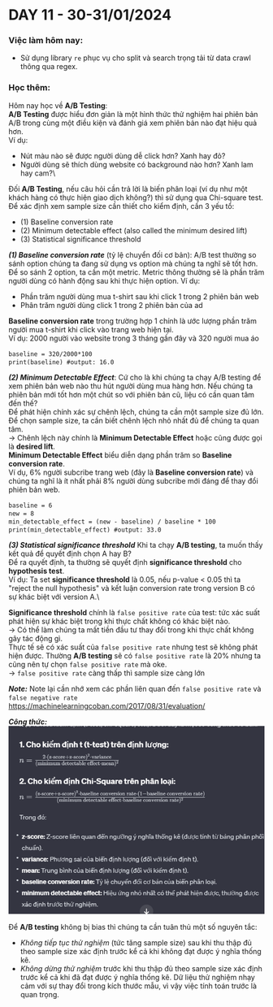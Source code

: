 # DAY 11 - 30-31/01/2024
### Việc làm hôm nay:
- Sử dụng library `re` phục vụ cho split và search trọng tải từ data crawl thông qua regex.
### Học thêm:
Hôm nay học về **A/B Testing**:\
**A/B Testing** được hiểu đơn giản là một hình thức thử nghiệm hai phiên bản A/B trong cùng một điều kiện và đánh giá xem phiên bản nào đạt hiệu quả hơn.\
Ví dụ:
- Nút màu nào sẽ được người dùng dễ click hơn? Xanh hay đỏ?
- Người dùng sẽ thích dùng website có background nào hơn? Xanh lam hay cam?\

Đối **A/B Testing**, nếu câu hỏi cần trả lời là biến phân loại (ví dụ như một khách hàng có thực hiện giao dịch không?) thì sử dụng qua Chi-square test.\
Để xác định xem sample size cần thiết cho kiểm định, cần 3 yếu tổ:
- (1) Baseline conversion rate
- (2) Minimum detectable effect (also called the minimum desired lift)
- (3) Statistical significance threshold

***(1) Baseline conversion rate*** (tỷ lệ chuyển đối cơ bản):
A/B test thường so sánh option chúng ta đang sử dụng vs option mà chúng ta nghĩ sẽ tốt hơn.\
Để so sánh 2 option, ta cần một metric. Metric thông thường sẽ là phần trăm người dùng có hành động sau khi thực hiện option. Ví dụ:
- Phần trăm người dùng mua t-shirt sau khi click 1 trong 2 phiên bản web
- Phân trăm người dùng click 1 trong 2 phiên bản của ad

**Baseline conversion rate** trong trường hợp 1 chính là ước lượng phần trăm người mua t-shirt khi click vào trang web hiện tại.\
Ví dụ: 2000 người vào website trong 3 tháng gần đây và 320 người mua áo
```
baseline = 320/2000*100
print(baseline) #output: 16.0
```

***(2) Minimum Detectable Effect***:
Cứ cho là khi chúng ta chạy A/B testing để xem phiên bản web nào thu hút người dùng mua hàng hơn. Nếu chúng ta phiên bản mới tốt hơn một chút so với phiên bản cũ, liệu có cần quan tâm đến thế?\
Để phát hiện chính xác sự chênh lệch, chúng ta cần một sample size đủ lớn. Để chọn sample size, ta cần biết chênh lệch nhỏ nhất đủ để chúng ta quan tâm.\
-> Chênh lệch này chính là **Minimum Detectable Effect** hoặc cũng được gọi là **desired lift**.\
**Minimum Detectable Effect** biểu diễn dạng phần trăm so **Baseline conversion rate**. \
Ví dụ, 6% người subcribe trang web (đây là **Baseline conversion rate**) và chúng ta nghĩ là ít nhất phải 8% người dùng subcribe mới đáng để thay đổi phiên bản web.
```
baseline = 6
new = 8
min_detectable_effect = (new - baseline) / baseline * 100
print(min_detectable_effect) #output: 33.0
```

***(3) Statistical significance threshold***
Khi ta chạy **A/B testing**, ta muốn thấy kết quả để quyết định chọn A hay B? \
Để ra quyết định, ta thường sẽ quyết định **significance threshold** cho **hypothesis test**. \
Ví dụ: Ta set **significance threshold** là 0.05, nếu p-value < 0.05 thì ta "reject the null hypothesis" và kết luận conversion rate trong version B có sự khác biệt với version A.\

**Significance threshold** chính là `false positive rate` của test: tức xác suất phát hiện sự khác biệt trong khi thực chất không có khác biệt nào.\
-> Có thể làm chúng ta mất tiền đầu tư thay đổi trong khi thực chất không gây tác động gì.\
Thực tế sẽ có xác suất của `false positive rate` nhưng test sẽ không phát hiện được. Thường **A/B testing** sẽ có `false positive rate` là 20% nhưng ta cũng nên tự chọn `false positive rate` mà oke.\
-> `false positive rate` càng thấp thì sample size càng lớn

***Note:*** Note lại cần nhớ xem các phần liên quan đến `false positive rate` và `false negative rate`\
https://machinelearningcoban.com/2017/08/31/evaluation/

***Công thức:***
![Alt text](image-8.png)

Để **A/B testing** không bị bias thì chúng ta cần tuân thủ một số nguyên tắc:
- *Không tiếp tục thử nghiệm* (tức tăng sample size) sau khi thu thập đủ theo sample size xác định trước kể cả khi không đạt được ý nghĩa thống kê.
- *Không dừng thử nghiệm* trước khi thu thập đủ theo sample size xác định trước kể cả khi đã đạt được ý nghĩa thống kê.  Dữ liệu thử nghiệm nhạy cảm với sự thay đổi trong kích thước mẫu, vì vậy việc tính toán trước là quan trọng.





